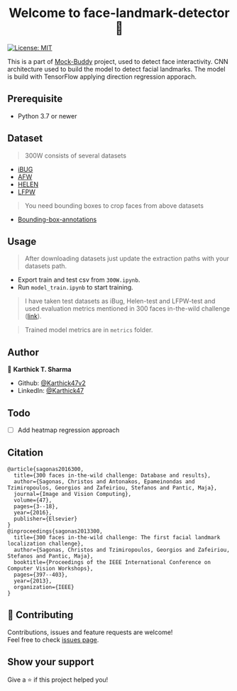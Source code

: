 <h1 align="center">Welcome to face-landmark-detector 👋</h1>
<p>
  <a href="#" target="_blank">
    <img alt="License: MIT" src="https://img.shields.io/badge/License-MIT-yellow.svg" />
  </a>
</p>

This is a part of [Mock-Buddy](https://github.com/Karthick47v2/mock-buddy) project, used to detect face interactivity. CNN architecture used to build the model to detect facial landmarks. The model is build with TensorFlow applying direction regression apporach.

## Prerequisite

- Python 3.7 or newer

## Dataset

> 300W consists of several datasets

- [iBUG](https://ibug.doc.ic.ac.uk/download/annotations/ibug.zip)
- [AFW](https://ibug.doc.ic.ac.uk/download/annotations/afw.zip)
- [HELEN](https://ibug.doc.ic.ac.uk/download/annotations/helen.zip)
- [LFPW](https://ibug.doc.ic.ac.uk/download/annotations/lfpw.zip)

> You need bounding boxes to crop faces from above datasets

- [Bounding-box-annotations](https://ibug.doc.ic.ac.uk/media/uploads/competitions/bounding_boxes.zip)

## Usage

> After downloading datasets just update the extraction paths with your datasets path.

- Export train and test csv from `300W.ipynb`.
- Run `model_train.ipynb` to start training.

> I have taken test datasets as iBug, Helen-test and LFPW-test and used evaluation metrics mentioned in 300 faces in-the-wild challenge ([link](https://ibug.doc.ic.ac.uk/resources/300-W/)).

> Trained model metrics are in `metrics` folder.

## Author

👤 **Karthick T. Sharma**

- Github: [@Karthick47v2](https://github.com/Karthick47v2)
- LinkedIn: [@Karthick47](https://linkedin.com/in/Karthick47)

## Todo

- [ ] Add heatmap regression approach

## Citation

```
@article{sagonas2016300,
  title={300 faces in-the-wild challenge: Database and results},
  author={Sagonas, Christos and Antonakos, Epameinondas and Tzimiropoulos, Georgios and Zafeiriou, Stefanos and Pantic, Maja},
  journal={Image and Vision Computing},
  volume={47},
  pages={3--18},
  year={2016},
  publisher={Elsevier}
}
@inproceedings{sagonas2013300,
  title={300 faces in-the-wild challenge: The first facial landmark localization challenge},
  author={Sagonas, Christos and Tzimiropoulos, Georgios and Zafeiriou, Stefanos and Pantic, Maja},
  booktitle={Proceedings of the IEEE International Conference on Computer Vision Workshops},
  pages={397--403},
  year={2013},
  organization={IEEE}
}
```

## 🤝 Contributing

Contributions, issues and feature requests are welcome!<br />Feel free to check [issues page](https://github.com/Karthick47v2/face-landmark-detector/issues).

## Show your support

Give a ⭐️ if this project helped you!

